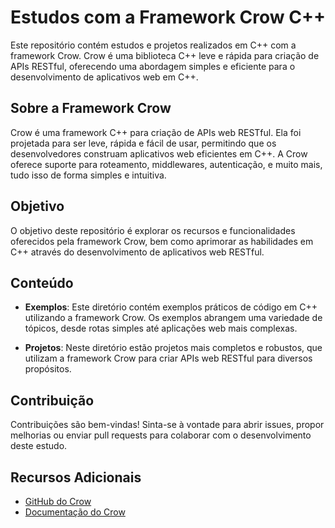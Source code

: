 # Estudos com a Framework Crow C++

Este repositório contém estudos e projetos realizados em C++ com a framework Crow. Crow é uma biblioteca C++ leve e rápida para criação de APIs RESTful, oferecendo uma abordagem simples e eficiente para o desenvolvimento de aplicativos web em C++.

## Sobre a Framework Crow

Crow é uma framework C++ para criação de APIs web RESTful. Ela foi projetada para ser leve, rápida e fácil de usar, permitindo que os desenvolvedores construam aplicativos web eficientes em C++. A Crow oferece suporte para roteamento, middlewares, autenticação, e muito mais, tudo isso de forma simples e intuitiva.

## Objetivo

O objetivo deste repositório é explorar os recursos e funcionalidades oferecidos pela framework Crow, bem como aprimorar as habilidades em C++ através do desenvolvimento de aplicativos web RESTful.

## Conteúdo

- **Exemplos**: Este diretório contém exemplos práticos de código em C++ utilizando a framework Crow. Os exemplos abrangem uma variedade de tópicos, desde rotas simples até aplicações web mais complexas.

- **Projetos**: Neste diretório estão projetos mais completos e robustos, que utilizam a framework Crow para criar APIs web RESTful para diversos propósitos.

## Contribuição

Contribuições são bem-vindas! Sinta-se à vontade para abrir issues, propor melhorias ou enviar pull requests para colaborar com o desenvolvimento deste estudo.

## Recursos Adicionais

- [GitHub do Crow](https://github.com/ipkn/crow)
- [Documentação do Crow](https://crow.docsforge.com/)
